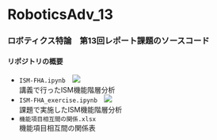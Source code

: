 # RoboticsAdv_13
 
### ロボティクス特論　第13回レポート課題のソースコード

#### リポジトリの概要
- `ISM-FHA.ipynb`　![](https://img.shields.io/badge/Python-3.11.3-blue)  
講義で行ったISM機能階層分析
- `ISM-FHA_exercise.ipynb`　![](https://img.shields.io/badge/Python-3.11.3-blue)  
課題で実施したISM機能階層分析
- `機能項目相互間の関係.xlsx`  
機能項目相互間の関係表